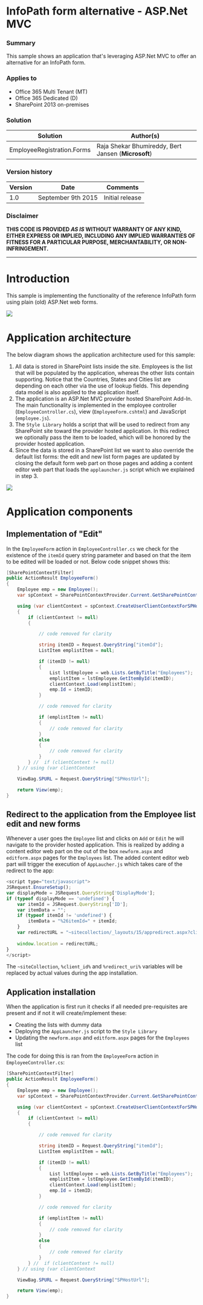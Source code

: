 # InfoPath form alternative - ASP.Net MVC #

### Summary ###
This sample shows an application that's leveraging ASP.Net MVC to offer an alternative for an InfoPath form.

### Applies to ###
-  Office 365 Multi Tenant (MT)
-  Office 365 Dedicated (D)
-  SharePoint 2013 on-premises


### Solution ###
Solution | Author(s)
---------|----------
EmployeeRegistration.Forms | Raja Shekar Bhumireddy, Bert Jansen (**Microsoft**)

### Version history ###
Version  | Date | Comments
---------| -----| --------
1.0  | September 9th 2015 | Initial release

### Disclaimer ###
**THIS CODE IS PROVIDED *AS IS* WITHOUT WARRANTY OF ANY KIND, EITHER EXPRESS OR IMPLIED, INCLUDING ANY IMPLIED WARRANTIES OF FITNESS FOR A PARTICULAR PURPOSE, MERCHANTABILITY, OR NON-INFRINGEMENT.**


----------

# Introduction #
This sample is implementing the functionality of the reference InfoPath form using plain (old) ASP.Net web forms. 

![](http://i.imgur.com/VFw8oA9.png)

# Application architecture #
The below diagram shows the application architecture used for this sample:
1. All data is stored in SharePoint lists inside the site. Employees is the list that will be populated by the application, whereas the other lists contain supporting. Notice that the Countries, States and Cities list are depending on each other via the use of lookup fields. This depending data model is also applied to the application itself.
2. The application is an ASP.Net MVC provider hosted SharePoint Add-In. The main functionality is implemented in the employee controller (`EmployeeController.cs`), view (`EmployeeForm.cshtml`) and JavaScript (`employee.js`).
3. The `Style Library` holds a script that will be used to redirect from any SharePoint site toward the provider hosted application. In this redirect we optionally pass the item to be loaded, which will be honored by the provider hosted application.
4. Since the data is stored in a SharePoint list we want to also override the default list forms: the edit and new list form pages are updated by closing the default form web part on those pages and adding a content editor web part that loads the `applauncher.js` script which we explained in step 3.

![](http://i.imgur.com/vgJBdjo.png)

# Application components #

## Implementation of "Edit" ##
In the `EmployeeForm` action in `EmployeeController.cs` we check for the existence of the `itemId` query string parameter and based on that the item to be edited will be loaded or not. Below code snippet shows this:

```C#
[SharePointContextFilter]
public ActionResult EmployeeForm()
{
    Employee emp = new Employee();
    var spContext = SharePointContextProvider.Current.GetSharePointContext(HttpContext);

    using (var clientContext = spContext.CreateUserClientContextForSPHost())
    {
        if (clientContext != null)
        {

            // code removed for clarity

            string itemID = Request.QueryString["itemId"];
            ListItem emplistItem = null;

            if (itemID != null)
            {
                List lstEmployee = web.Lists.GetByTitle("Employees");
                emplistItem = lstEmployee.GetItemById(itemID);
                clientContext.Load(emplistItem);
                emp.Id = itemID;
            }

            // code removed for clarity

            if (emplistItem != null)
            {
                // code removed for clarity
            }
            else
            {
                // code removed for clarity
            }
        } //  if (clientContext != null)
    } // using (var clientContext

    ViewBag.SPURL = Request.QueryString["SPHostUrl"];

    return View(emp);
}
```


## Redirect to the application from the Employee list edit and new forms ##
Whenever a user goes the `Employee` list and clicks on `Add` or `Edit` he will navigate to the provider hosted application. This is realized by adding a content editor web part on the out of the box `newform.aspx` and `editform.aspx` pages for the `Employees` list. The added content editor web part will trigger the execution of `AppLaucher.js` which takes care of the redirect to the app:

```JavaScript
<script type="text/javascript">
JSRequest.EnsureSetup();
var displayMode = JSRequest.QueryString['DisplayMode'];
if (typeof displayMode == 'undefined') {
    var itemId = JSRequest.QueryString['ID']; 
    var itemData = ""; 
    if (typeof itemId != 'undefined') { 
        itemData = "%26itemId=" + itemId; 
    } 
    var redirectURL = "~sitecollection/_layouts/15/appredirect.aspx?client_id={%clientId%}&redirect_uri=%redirectURI%?{StandardTokens}" + itemData;
    
    window.location = redirectURL;
} 
</script>
```

The `~siteCollection`, `%client_id%` and `%redirect_uri%` variables will be replaced by actual values during the app installation.

## Application installation ##
When the application is first run it checks if all needed pre-requisites are present and if not it will create/implement these:
- Creating the lists with dummy data
- Deploying the `AppLauncher.js` script to the `Style Library`
- Updating the `newform.aspx` and `editform.aspx` pages for the `Employees` list

The code for doing this is ran from the `EmployeeForm` action in `EmployeeController.cs`:

```C#
[SharePointContextFilter]
public ActionResult EmployeeForm()
{
    Employee emp = new Employee();
    var spContext = SharePointContextProvider.Current.GetSharePointContext(HttpContext);

    using (var clientContext = spContext.CreateUserClientContextForSPHost())
    {
        if (clientContext != null)
        {

            // code removed for clarity

            string itemID = Request.QueryString["itemId"];
            ListItem emplistItem = null;

            if (itemID != null)
            {
                List lstEmployee = web.Lists.GetByTitle("Employees");
                emplistItem = lstEmployee.GetItemById(itemID);
                clientContext.Load(emplistItem);
                emp.Id = itemID;
            }

            // code removed for clarity

            if (emplistItem != null)
            {
                // code removed for clarity
            }
            else
            {
                // code removed for clarity
            }
        } //  if (clientContext != null)
    } // using (var clientContext

    ViewBag.SPURL = Request.QueryString["SPHostUrl"];

    return View(emp);
}
```


